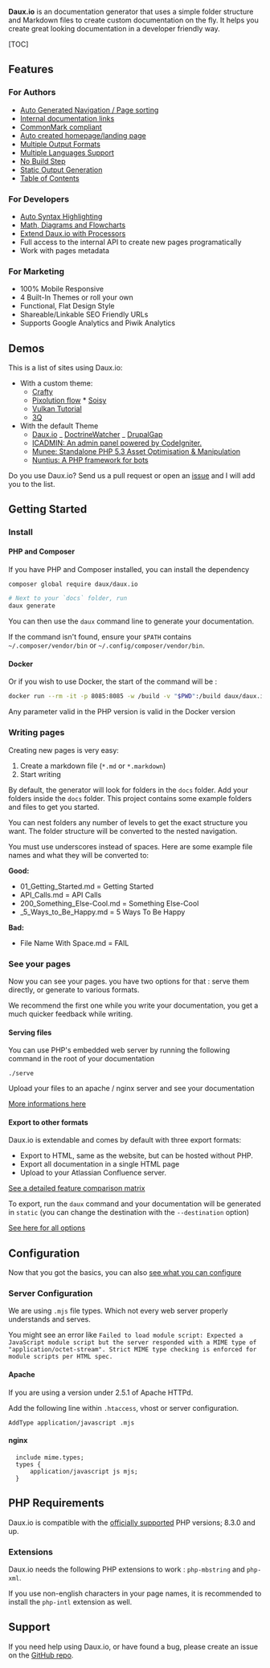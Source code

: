 **Daux.io** is an documentation generator that uses a simple folder structure and Markdown files to create custom documentation on the fly. It helps you create great looking documentation in a developer friendly way.

[TOC]

## Features

### For Authors

-   [Auto Generated Navigation / Page sorting](01_Features/Navigation_and_Sorting.md)
-   [Internal documentation links](01_Features/Internal_links.md)
-   [CommonMark compliant](01_Features/CommonMark_compliant.md)
-   [Auto created homepage/landing page](01_Features/Landing_page.md)
-   [Multiple Output Formats](01_Features/Multiple_Output_Formats.md)
-   [Multiple Languages Support](01_Features/Multilanguage.md)
-   [No Build Step](01_Features/Live_mode.md)
-   [Static Output Generation](01_Features/Static_Site_Generation.md)
-   [Table of Contents](01_Features/Table_of_contents.md)

### For Developers

-   [Auto Syntax Highlighting](01_Features/Auto_Syntax_Highlight.md)
-   [Math, Diagrams and Flowcharts](01_Features/Math_Diagrams_Flowcharts.md)
-   [Extend Daux.io with Processors](01_For_Developers/Creating_a_Processor.md)
-   Full access to the internal API to create new pages programatically
-   Work with pages metadata

### For Marketing

-   100% Mobile Responsive
-   4 Built-In Themes or roll your own
-   Functional, Flat Design Style
-   Shareable/Linkable SEO Friendly URLs
-   Supports Google Analytics and Piwik Analytics

## Demos

This is a list of sites using Daux.io:

-   With a custom theme:
    -   [Crafty](https://swissquote.github.io/crafty)
    -   [Pixolution flow](https://docs.pixolution.org) \* [Soisy](https://doc.soisy.it/)
    -   [Vulkan Tutorial](https://vulkan-tutorial.com)
    -   [3Q](https://docs.3q.video/)
-   With the default Theme
    -   [Daux.io](https://daux.io/)
        _ [DoctrineWatcher](https://dsentker.github.io/WatcherDocumentation/)
        _ [DrupalGap](http://docs.drupalgap.org/8/)
    -   [ICADMIN: An admin panel powered by CodeIgniter.](http://istocode.com/shared/ic-admin/)
    -   [Munee: Standalone PHP 5.3 Asset Optimisation & Manipulation](http://mun.ee)
    -   [Nuntius: A PHP framework for bots](https://roysegall.github.io/nuntius-bot/)

Do you use Daux.io? Send us a pull request or open an [issue](https://github.com/dauxio/daux.io/issues) and I will add you to the list.

## Getting Started

### Install

#### PHP and Composer

If you have PHP and Composer installed, you can install the dependency

```bash
composer global require daux/daux.io

# Next to your `docs` folder, run
daux generate
```

You can then use the `daux` command line to generate your documentation.

If the command isn't found, ensure your `$PATH` contains `~/.composer/vendor/bin` or `~/.config/composer/vendor/bin`.

#### Docker

Or if you wish to use Docker, the start of the command will be :

```bash
docker run --rm -it -p 8085:8085 -w /build -v "$PWD":/build daux/daux.io daux
```

Any parameter valid in the PHP version is valid in the Docker version

### Writing pages

Creating new pages is very easy:

1. Create a markdown file (`*.md` or `*.markdown`)
2. Start writing

By default, the generator will look for folders in the `docs` folder.
Add your folders inside the `docs` folder. This project contains some example folders and files to get you started.

You can nest folders any number of levels to get the exact structure you want.
The folder structure will be converted to the nested navigation.

You must use underscores instead of spaces. Here are some example file names and what they will be converted to:

**Good:**

-   01_Getting_Started.md = Getting Started
-   API_Calls.md = API Calls
-   200_Something_Else-Cool.md = Something Else-Cool
-   \_5_Ways_to_Be_Happy.md = 5 Ways To Be Happy

**Bad:**

-   File Name With Space.md = FAIL

### See your pages

Now you can see your pages. you have two options for that : serve them directly, or generate to various formats.

We recommend the first one while you write your documentation, you get a much quicker feedback while writing.

#### Serving files

You can use PHP's embedded web server by running the following command in the root of your documentation

```
./serve
```

Upload your files to an apache / nginx server and see your documentation

[More informations here](01_Features/Live_mode.md)

#### Export to other formats

Daux.io is extendable and comes by default with three export formats:

-   Export to HTML, same as the website, but can be hosted without PHP.
-   Export all documentation in a single HTML page
-   Upload to your Atlassian Confluence server.

[See a detailed feature comparison matrix](01_Features/Multiple_Output_Formats.md)

To export, run the `daux` command and your documentation will be generated in `static` (you can change the destination with the `--destination` option)

[See here for all options](01_Features/Static_Site_Generation.md)

## Configuration

Now that you got the basics, you can also [see what you can configure](05_Configuration/_index.md)

### Server Configuration

We are using `.mjs` file types. Which not every web server properly understands and serves.

You might see an error like `Failed to load module script: Expected a JavaScript module script but the server responded with a MIME type of "application/octet-stream". Strict MIME type checking is enforced for module scripts per HTML spec.`

#### Apache

If you are using a version under 2.5.1 of Apache HTTPd.

Add the following line within `.htaccess`, vhost or server configuration.

```
AddType application/javascript .mjs
```

#### nginx

```
  include mime.types;
  types {
      application/javascript js mjs;
  }
```

## PHP Requirements

Daux.io is compatible with the [officially supported](https://www.php.net/supported-versions.php) PHP versions; 8.3.0 and up.

### Extensions

Daux.io needs the following PHP extensions to work : `php-mbstring` and `php-xml`.

If you use non-english characters in your page names, it is recommended to install the `php-intl` extension as well.

## Support

If you need help using Daux.io, or have found a bug, please create an issue on the <a href="https://github.com/dauxio/daux.io/issues" target="_blank">GitHub repo</a>.

